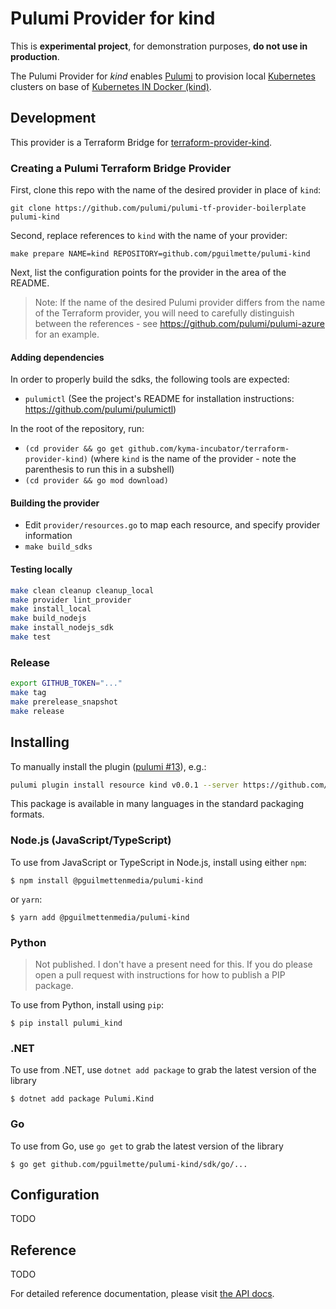 # Pulumi Provider for kind

This is **experimental project**, for demonstration purposes, **do not use in production**.

The Pulumi Provider for *kind* enables [Pulumi](https://www.pulumi.com) to provision local [Kubernetes](https://kubernetes.io) 
clusters on base of [Kubernetes IN Docker (kind)](https://github.com/kubernetes-sigs/kind).

## Development
This provider is a Terraform Bridge for [terraform-provider-kind](https://github.com/kyma-incubator/terraform-provider-kind).

### Creating a Pulumi Terraform Bridge Provider

First, clone this repo with the name of the desired provider in place of `kind`:

```
git clone https://github.com/pulumi/pulumi-tf-provider-boilerplate pulumi-kind
```

Second, replace references to `kind` with the name of your provider:

```
make prepare NAME=kind REPOSITORY=github.com/pguilmette/pulumi-kind
```

Next, list the configuration points for the provider in the area of the README.

> Note: If the name of the desired Pulumi provider differs from the name of the Terraform provider, you will need to carefully distinguish between the references - see https://github.com/pulumi/pulumi-azure for an example.

#### Adding dependencies

In order to properly build the sdks, the following tools are expected:
- `pulumictl` (See the project's README for installation instructions: https://github.com/pulumi/pulumictl)

In the root of the repository, run:

- `(cd provider && go get github.com/kyma-incubator/terraform-provider-kind)`  (where `kind` is the name of the provider - note the parenthesis to run this in a subshell)
- `(cd provider && go mod download)`

#### Building the provider

- Edit `provider/resources.go` to map each resource, and specify provider information
- `make build_sdks`

#### Testing locally
```bash
make clean cleanup cleanup_local
make provider lint_provider
make install_local
make build_nodejs
make install_nodejs_sdk
make test
```

### Release
```bash
export GITHUB_TOKEN="..."
make tag
make prerelease_snapshot
make release
```

## Installing
To manually install the plugin ([pulumi #13](https://github.com/pulumi/pulumi-tf-provider-boilerplate/issues/13)), e.g.:
```bash
pulumi plugin install resource kind v0.0.1 --server https://github.com/pguilmette/pulumi-kind/releases/download/v0.0.1
```

This package is available in many languages in the standard packaging formats.

### Node.js (JavaScript/TypeScript)

To use from JavaScript or TypeScript in Node.js, install using either `npm`:

    $ npm install @pguilmettenmedia/pulumi-kind

or `yarn`:

    $ yarn add @pguilmettenmedia/pulumi-kind

### Python
> Not published. I don't have a present need for this.
> If you do please open a pull request with instructions for how to publish a PIP package.

To use from Python, install using `pip`:

    $ pip install pulumi_kind

### .NET

To use from .NET, use `dotnet add package` to grab the latest version of the library

    $ dotnet add package Pulumi.Kind

### Go

To use from Go, use `go get` to grab the latest version of the library

    $ go get github.com/pguilmette/pulumi-kind/sdk/go/...

## Configuration
TODO

## Reference
TODO

For detailed reference documentation, please visit [the API docs][1].

[1]: https://www.pulumi.com/docs/reference/pkg/kind/
